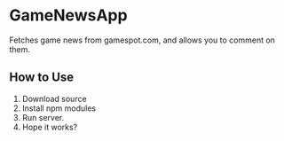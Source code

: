 # GameNewsApp

Fetches game news from gamespot.com, and allows you to comment on them. 

## How to Use

1. Download source
2. Install npm modules
3. Run server.
4. Hope it works?
